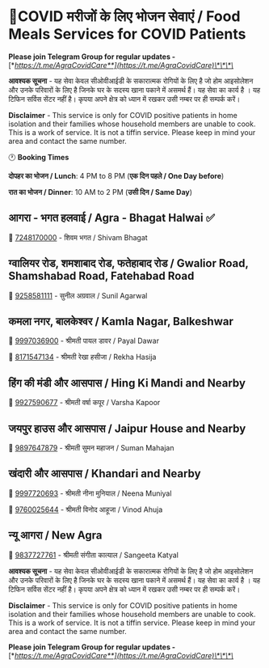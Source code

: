 # 🥗COVID मरीजों के लिए भोजन सेवाएं / Food Meals Services for COVID Patients

**Please join Telegram Group for regular updates -** [**https://t.me/AgraCovidCare**](https://t.me/AgraCovidCare)\*\*\*\*

**आवश्यक सूचना** - यह सेवा केवल सीओवीआईडी के सकारात्मक रोगियों के लिए है जो होम आइसोलेशन और उनके परिवारों के लिए है जिनके घर के सदस्य खाना पकाने में असमर्थ हैं। यह सेवा का कार्य है । यह टिफिन सर्विस सेंटर नहीं है। कृपया अपने क्षेत्र को ध्यान में रखकर उसी नम्बर पर ही सम्पर्क करें। 

**Disclaimer** - This service is only for COVID positive patients in home isolation and their families whose household members are unable to cook. This is a work of service. It is not a tiffin service. Please keep in mind your area and contact the same number.

🕐 **Booking Times**

**दोपहर का भोजन / Lunch**: 4 PM to 8 PM \(**एक दिन पहले / One Day before**\)

**रात का भोजन / Dinner**: 10 AM to 2 PM \(**उसी दिन / Same Day**\)

## आगरा - भगत हलवाई / Agra - Bhagat Halwai ✅

📱 [7248170000](tel:7248170000) - शिवम भगत / Shivam Bhagat

## ग्वालियर रोड, शमशाबाद रोड, फतेहाबाद रोड / Gwalior Road, Shamshabad Road, Fatehabad Road

📱 [9258581111](tel:9258581111) - सुनील अग्रवाल / Sunil Agarwal

## कमला नगर, बालकेश्वर / Kamla Nagar, Balkeshwar

📱 [9997036900](tel:9997036900) - श्रीमती पायल डावर / Payal Dawar

📱 [8171547134](tel:8171547134) - श्रीमती रेखा हसीजा / Rekha Hasija

## हिंग की मंडी और आसपास / Hing Ki Mandi and Nearby

📱 [9927590677](tel:9927590677) - श्रीमती वर्षा कपूर / Varsha Kapoor

## जयपुर हाउस और आसपास / Jaipur House and Nearby

📱 [9897647879](tel:9897647879) - श्रीमती सुमन महाजन / Suman Mahajan

## खंदारी और आसपास / Khandari and Nearby

📱 [9997720693](tel:9997720693) - श्रीमती नीना मुनियाल / Neena Muniyal

📱 [9760025644](tel:9760025644) - श्रीमती विनोद आहूजा / Vinod Ahuja

## न्यू आगरा / New Agra

📱 [9837727761](tel:9837727761) - श्रीमती संगीता कात्याल / Sangeeta Katyal



**आवश्यक सूचना** - यह सेवा केवल सीओवीआईडी के सकारात्मक रोगियों के लिए है जो होम आइसोलेशन और उनके परिवारों के लिए है जिनके घर के सदस्य खाना पकाने में असमर्थ हैं। यह सेवा का कार्य है । यह टिफिन सर्विस सेंटर नहीं है। कृपया अपने क्षेत्र को ध्यान में रखकर उसी नम्बर पर ही सम्पर्क करें। 

**Disclaimer** - This service is only for COVID positive patients in home isolation and their families whose household members are unable to cook. This is a work of service. It is not a tiffin service. Please keep in mind your area and contact the same number.

**Please join Telegram Group for regular updates -** [**https://t.me/AgraCovidCare**](https://t.me/AgraCovidCare)\*\*\*\*

